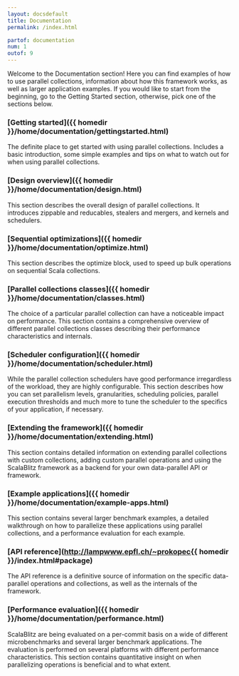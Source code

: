 ```yaml
---
layout: docsdefault
title: Documentation
permalink: /index.html

partof: documentation
num: 1
outof: 9
---
```




Welcome to the Documentation section!
Here you can find examples of how to use parallel collections,
information about how this framework works, as well as larger
application examples.
If you would like to start from the beginning, go to the 
Getting Started section, otherwise, pick one of the sections below.


### [Getting started]({{ homedir }}/home/documentation/gettingstarted.html)

The definite place to get started with using parallel collections.
Includes a basic introduction, some simple examples and tips on what to watch out for when using parallel collections.


### [Design overview]({{ homedir }}/home/documentation/design.html)

This section describes the overall design of parallel collections.
It introduces zippable and reducables, stealers and mergers, and kernels and schedulers.



### [Sequential optimizations]({{ homedir }}/home/documentation/optimize.html)

This section describes the optimize block, used to speed up bulk operations on sequential Scala collections.

### [Parallel collections classes]({{ homedir }}/home/documentation/classes.html)

The choice of a particular parallel collection can have a noticeable impact on performance.
This section contains a comprehensive overview of different parallel collections classes describing their performance characteristics and internals.


### [Scheduler configuration]({{ homedir }}/home/documentation/scheduler.html)

While the parallel collection schedulers have good performance irregardless of the workload, they are highly configurable.
This section describes how you can set parallelism levels, granularities, scheduling policies, parallel execution thresholds
and much more to tune the scheduler to the specifics of your application, if necessary.


### [Extending the framework]({{ homedir }}/home/documentation/extending.html)

This section contains detailed information on extending parallel collections with custom collections,
adding custom parallel operations
and using the ScalaBlitz framework as a backend for your own data-parallel API or framework.


### [Example applications]({{ homedir }}/home/documentation/example-apps.html)

This section contains several larger benchmark examples, a detailed walkthrough on how to parallelize
these applications using parallel collections, and a performance evaluation for each example.


### [API reference](http://lampwww.epfl.ch/~prokopec{{ homedir }}/index.html#package)

The API reference is a definitive source of information on the specific data-parallel operations
and collections, as well as the internals of the framework.


### [Performance evaluation]({{ homedir }}/home/documentation/performance.html)

ScalaBlitz are being evaluated on a per-commit basis on a wide of different microbenchmarks
and several larger benchmark applications.
The evaluation is performed on several platforms with different performance characteristics.
This section contains quantitative insight on when parallelizing operations is beneficial and to what extent.




















